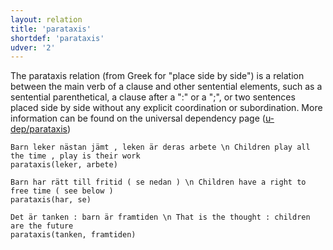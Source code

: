 ```yaml
---
layout: relation
title: 'parataxis'
shortdef: 'parataxis'
udver: '2'
---
```


The parataxis relation (from Greek for "place side by side") is a relation between the main verb of a clause and other sentential elements, such as a sentential parenthetical, a clause after a ":" or a ";", or two sentences placed side by side without any explicit coordination or subordination. More information can be found on the universal dependency page ([u-dep/parataxis]())

~~~ sdparse
Barn leker nästan jämt , leken är deras arbete \n Children play all the time , play is their work  
parataxis(leker, arbete)
~~~

~~~ sdparse
Barn har rätt till fritid ( se nedan ) \n Children have a right to free time ( see below )
parataxis(har, se)
~~~

~~~ sdparse
Det är tanken : barn är framtiden \n That is the thought : children are the future
parataxis(tanken, framtiden)
~~~
<!-- Interlanguage links updated St lis 3 20:59:07 CET 2021 -->
